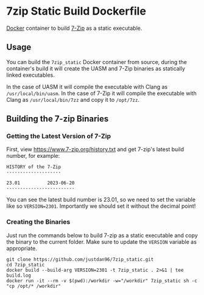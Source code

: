 # 7zip Static Build Dockerfile

[Docker](http://docker.com) container to build [7-Zip](https://www.7-zip.org/) as a static executable.


## Usage

You can build the `7zip_static` Docker container from source, during the container's build it will create the UASM and 7-Zip binaries as statically linked executables. 

In the case of UASM it will compile the executable with Clang as `/usr/local/bin/uasm`. In the case of 7-Zip it will compile the executable with Clang as `/usr/local/bin/7zz` and copy it to `/opt/7zz`.

## Building the 7-zip Binaries

### Getting the Latest Version of 7-Zip
First, view https://www.7-zip.org/history.txt and get 7-zip's latest build number, for example:
```
HISTORY of the 7-Zip
--------------------

23.01          2023-06-20
-------------------------
```
You can see the latest build number is 23.01, so we need to set the variable like so `VERSION=2301`. Importantly we should set it without the decimal point!

### Creating the Binaries
Just run the commands below to build 7-zip as a static executable and copy the binary to the current folder. Make sure to update the `VERSION` variable as appropriate.
```
git clone https://github.com/justdan96/7zip_static.git
cd 7zip_static
docker build --build-arg VERSION=2301 -t 7zip_static . 2>&1 | tee build.log
docker run -it --rm -v $(pwd):/workdir -w="/workdir" 7zip_static sh -c "cp /opt/* /workdir"
```